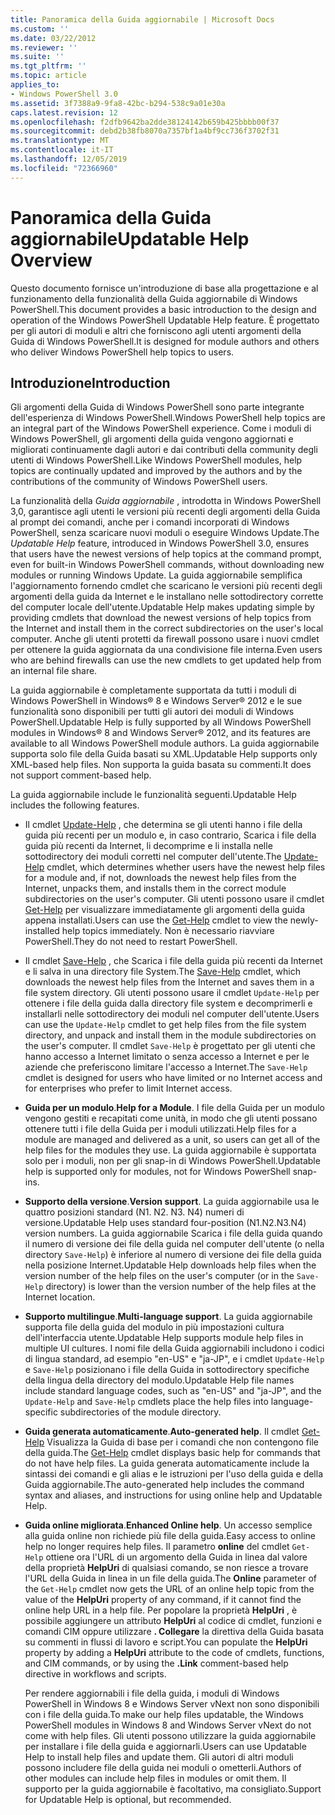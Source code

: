 ```yaml
---
title: Panoramica della Guida aggiornabile | Microsoft Docs
ms.custom: ''
ms.date: 03/22/2012
ms.reviewer: ''
ms.suite: ''
ms.tgt_pltfrm: ''
ms.topic: article
applies_to:
- Windows PowerShell 3.0
ms.assetid: 3f7388a9-9fa8-42bc-b294-538c9a01e30a
caps.latest.revision: 12
ms.openlocfilehash: f2dfb9642ba2dde38124142b659b425bbbb00f37
ms.sourcegitcommit: debd2b38fb8070a7357bf1a4bf9cc736f3702f31
ms.translationtype: MT
ms.contentlocale: it-IT
ms.lasthandoff: 12/05/2019
ms.locfileid: "72366960"
---
```

# <a name="updatable-help-overview"></a><span data-ttu-id="0458b-102">Panoramica della Guida aggiornabile</span><span class="sxs-lookup"><span data-stu-id="0458b-102">Updatable Help Overview</span></span>

<span data-ttu-id="0458b-103">Questo documento fornisce un'introduzione di base alla progettazione e al funzionamento della funzionalità della Guida aggiornabile di Windows PowerShell.</span><span class="sxs-lookup"><span data-stu-id="0458b-103">This document provides a basic introduction to the design and operation of the Windows PowerShell Updatable Help feature.</span></span> <span data-ttu-id="0458b-104">È progettato per gli autori di moduli e altri che forniscono agli utenti argomenti della Guida di Windows PowerShell.</span><span class="sxs-lookup"><span data-stu-id="0458b-104">It is designed for module authors and others who deliver Windows PowerShell help topics to users.</span></span>

## <a name="introduction"></a><span data-ttu-id="0458b-105">Introduzione</span><span class="sxs-lookup"><span data-stu-id="0458b-105">Introduction</span></span>

<span data-ttu-id="0458b-106">Gli argomenti della Guida di Windows PowerShell sono parte integrante dell'esperienza di Windows PowerShell.</span><span class="sxs-lookup"><span data-stu-id="0458b-106">Windows PowerShell help topics are an integral part of the Windows PowerShell experience.</span></span> <span data-ttu-id="0458b-107">Come i moduli di Windows PowerShell, gli argomenti della guida vengono aggiornati e migliorati continuamente dagli autori e dai contributi della community degli utenti di Windows PowerShell.</span><span class="sxs-lookup"><span data-stu-id="0458b-107">Like Windows PowerShell modules, help topics are continually updated and improved by the authors and by the contributions of the community of Windows PowerShell users.</span></span>

<span data-ttu-id="0458b-108">La funzionalità della *Guida aggiornabile* , introdotta in Windows PowerShell 3,0, garantisce agli utenti le versioni più recenti degli argomenti della Guida al prompt dei comandi, anche per i comandi incorporati di Windows PowerShell, senza scaricare nuovi moduli o eseguire Windows Update.</span><span class="sxs-lookup"><span data-stu-id="0458b-108">The *Updatable Help* feature, introduced in Windows PowerShell 3.0, ensures that users have the newest versions of help topics at the command prompt, even for built-in Windows PowerShell commands, without downloading new modules or running Windows Update.</span></span> <span data-ttu-id="0458b-109">La guida aggiornabile semplifica l'aggiornamento fornendo cmdlet che scaricano le versioni più recenti degli argomenti della guida da Internet e le installano nelle sottodirectory corrette del computer locale dell'utente.</span><span class="sxs-lookup"><span data-stu-id="0458b-109">Updatable Help makes updating simple by providing cmdlets that download the newest versions of help topics from the Internet and install them in the correct subdirectories on the user's local computer.</span></span> <span data-ttu-id="0458b-110">Anche gli utenti protetti da firewall possono usare i nuovi cmdlet per ottenere la guida aggiornata da una condivisione file interna.</span><span class="sxs-lookup"><span data-stu-id="0458b-110">Even users who are behind firewalls can use the new cmdlets to get updated help from an internal file share.</span></span>

<span data-ttu-id="0458b-111">La guida aggiornabile è completamente supportata da tutti i moduli di Windows PowerShell in Windows® 8 e Windows Server® 2012 e le sue funzionalità sono disponibili per tutti gli autori dei moduli di Windows PowerShell.</span><span class="sxs-lookup"><span data-stu-id="0458b-111">Updatable Help is fully supported by all Windows PowerShell modules in Windows® 8 and Windows Server® 2012, and its features are available to all Windows PowerShell module authors.</span></span> <span data-ttu-id="0458b-112">La guida aggiornabile supporta solo file della Guida basati su XML.</span><span class="sxs-lookup"><span data-stu-id="0458b-112">Updatable Help supports only XML-based help files.</span></span> <span data-ttu-id="0458b-113">Non supporta la guida basata su commenti.</span><span class="sxs-lookup"><span data-stu-id="0458b-113">It does not support comment-based help.</span></span>

<span data-ttu-id="0458b-114">La guida aggiornabile include le funzionalità seguenti.</span><span class="sxs-lookup"><span data-stu-id="0458b-114">Updatable Help includes the following features.</span></span>

- <span data-ttu-id="0458b-115">Il cmdlet [Update-Help](/powershell/module/Microsoft.PowerShell.Core/Update-Help) , che determina se gli utenti hanno i file della guida più recenti per un modulo e, in caso contrario, Scarica i file della guida più recenti da Internet, li decomprime e li installa nelle sottodirectory dei moduli corretti nel computer dell'utente.</span><span class="sxs-lookup"><span data-stu-id="0458b-115">The [Update-Help](/powershell/module/Microsoft.PowerShell.Core/Update-Help) cmdlet, which determines whether users have the newest help files for a module and, if not, downloads the newest help files from the Internet, unpacks them, and installs them in the correct module subdirectories on the user's computer.</span></span>
  <span data-ttu-id="0458b-116">Gli utenti possono usare il cmdlet [Get-Help](/powershell/module/Microsoft.PowerShell.Core/Get-Help) per visualizzare immediatamente gli argomenti della guida appena installati.</span><span class="sxs-lookup"><span data-stu-id="0458b-116">Users can use the [Get-Help](/powershell/module/Microsoft.PowerShell.Core/Get-Help) cmdlet to view the newly-installed help topics immediately.</span></span>
  <span data-ttu-id="0458b-117">Non è necessario riavviare PowerShell.</span><span class="sxs-lookup"><span data-stu-id="0458b-117">They do not need to restart PowerShell.</span></span>

- <span data-ttu-id="0458b-118">Il cmdlet [Save-Help](/powershell/module/Microsoft.PowerShell.Core/Save-Help) , che Scarica i file della guida più recenti da Internet e li salva in una directory file System.</span><span class="sxs-lookup"><span data-stu-id="0458b-118">The [Save-Help](/powershell/module/Microsoft.PowerShell.Core/Save-Help) cmdlet, which downloads the newest help files from the Internet and saves them in a file system directory.</span></span> <span data-ttu-id="0458b-119">Gli utenti possono usare il cmdlet `Update-Help` per ottenere i file della guida dalla directory file system e decomprimerli e installarli nelle sottodirectory dei moduli nel computer dell'utente.</span><span class="sxs-lookup"><span data-stu-id="0458b-119">Users can use the `Update-Help` cmdlet to get help files from the file system directory, and unpack and install them in the module subdirectories on the user's computer.</span></span> <span data-ttu-id="0458b-120">Il cmdlet `Save-Help` è progettato per gli utenti che hanno accesso a Internet limitato o senza accesso a Internet e per le aziende che preferiscono limitare l'accesso a Internet.</span><span class="sxs-lookup"><span data-stu-id="0458b-120">The `Save-Help` cmdlet is designed for users who have limited or no Internet access and for enterprises who prefer to limit Internet access.</span></span>

- <span data-ttu-id="0458b-121">**Guida per un modulo**.</span><span class="sxs-lookup"><span data-stu-id="0458b-121">**Help for a Module**.</span></span> <span data-ttu-id="0458b-122">I file della Guida per un modulo vengono gestiti e recapitati come unità, in modo che gli utenti possano ottenere tutti i file della Guida per i moduli utilizzati.</span><span class="sxs-lookup"><span data-stu-id="0458b-122">Help files for a module are managed and delivered as a unit, so users can get all of the help files for the modules they use.</span></span> <span data-ttu-id="0458b-123">La guida aggiornabile è supportata solo per i moduli, non per gli snap-in di Windows PowerShell.</span><span class="sxs-lookup"><span data-stu-id="0458b-123">Updatable help is supported only for modules, not for Windows PowerShell snap-ins.</span></span>

- <span data-ttu-id="0458b-124">**Supporto della versione**.</span><span class="sxs-lookup"><span data-stu-id="0458b-124">**Version support**.</span></span> <span data-ttu-id="0458b-125">La guida aggiornabile usa le quattro posizioni standard (N1. N2. N3. N4) numeri di versione.</span><span class="sxs-lookup"><span data-stu-id="0458b-125">Updatable Help uses standard four-position (N1.N2.N3.N4) version numbers.</span></span> <span data-ttu-id="0458b-126">La guida aggiornabile Scarica i file della guida quando il numero di versione dei file della guida nel computer dell'utente (o nella directory `Save-Help`) è inferiore al numero di versione dei file della guida nella posizione Internet.</span><span class="sxs-lookup"><span data-stu-id="0458b-126">Updatable Help downloads help files when the version number of the help files on the user's computer (or in the `Save-Help` directory) is lower than the version number of the  help files at the Internet location.</span></span>

- <span data-ttu-id="0458b-127">**Supporto multilingue**.</span><span class="sxs-lookup"><span data-stu-id="0458b-127">**Multi-language support**.</span></span> <span data-ttu-id="0458b-128">La guida aggiornabile supporta file della guida del modulo in più impostazioni cultura dell'interfaccia utente.</span><span class="sxs-lookup"><span data-stu-id="0458b-128">Updatable Help supports module help files in multiple UI cultures.</span></span> <span data-ttu-id="0458b-129">I nomi file della Guida aggiornabili includono i codici di lingua standard, ad esempio "en-US" e "ja-JP", e i cmdlet `Update-Help` e `Save-Help` posizionano i file della Guida in sottodirectory specifiche della lingua della directory del modulo.</span><span class="sxs-lookup"><span data-stu-id="0458b-129">Updatable Help file names include standard language codes, such as "en-US" and "ja-JP", and the `Update-Help` and `Save-Help` cmdlets place the help files into language-specific subdirectories of the module directory.</span></span>

- <span data-ttu-id="0458b-130">**Guida generata automaticamente**.</span><span class="sxs-lookup"><span data-stu-id="0458b-130">**Auto-generated help**.</span></span> <span data-ttu-id="0458b-131">Il cmdlet [Get-Help](/powershell/module/Microsoft.PowerShell.Core/Get-Help) Visualizza la Guida di base per i comandi che non contengono file della guida.</span><span class="sxs-lookup"><span data-stu-id="0458b-131">The [Get-Help](/powershell/module/Microsoft.PowerShell.Core/Get-Help) cmdlet displays basic help for commands that do not have help files.</span></span> <span data-ttu-id="0458b-132">La guida generata automaticamente include la sintassi dei comandi e gli alias e le istruzioni per l'uso della guida e della Guida aggiornabile.</span><span class="sxs-lookup"><span data-stu-id="0458b-132">The auto-generated help includes the command syntax and aliases, and instructions for using online help and Updatable Help.</span></span>

- <span data-ttu-id="0458b-133">**Guida online migliorata**.</span><span class="sxs-lookup"><span data-stu-id="0458b-133">**Enhanced Online help**.</span></span> <span data-ttu-id="0458b-134">Un accesso semplice alla guida online non richiede più file della guida.</span><span class="sxs-lookup"><span data-stu-id="0458b-134">Easy access to online help no longer requires help files.</span></span> <span data-ttu-id="0458b-135">Il parametro **online** del cmdlet `Get-Help` ottiene ora l'URL di un argomento della Guida in linea dal valore della proprietà **HelpUri** di qualsiasi comando, se non riesce a trovare l'URL della Guida in linea in un file della guida.</span><span class="sxs-lookup"><span data-stu-id="0458b-135">The **Online** parameter of the `Get-Help` cmdlet now gets the URL of an online help topic from the value of the **HelpUri** property of any command, if it cannot find the online help URL in a help file.</span></span> <span data-ttu-id="0458b-136">Per popolare la proprietà **HelpUri** , è possibile aggiungere un attributo **HelpUri** al codice di cmdlet, funzioni e comandi CIM oppure utilizzare **. Collegare** la direttiva della Guida basata su commenti in flussi di lavoro e script.</span><span class="sxs-lookup"><span data-stu-id="0458b-136">You can populate the **HelpUri** property by adding a **HelpUri** attribute to the code of cmdlets, functions, and CIM commands, or by using the **.Link** comment-based help directive in workflows and scripts.</span></span>

  <span data-ttu-id="0458b-137">Per rendere aggiornabili i file della guida, i moduli di Windows PowerShell in Windows 8 e Windows Server vNext non sono disponibili con i file della guida.</span><span class="sxs-lookup"><span data-stu-id="0458b-137">To make our help files updatable, the Windows PowerShell modules in Windows 8 and Windows Server vNext do not come with help files.</span></span> <span data-ttu-id="0458b-138">Gli utenti possono utilizzare la guida aggiornabile per installare i file della guida e aggiornarli.</span><span class="sxs-lookup"><span data-stu-id="0458b-138">Users can use Updatable Help to install help files and update them.</span></span> <span data-ttu-id="0458b-139">Gli autori di altri moduli possono includere file della guida nei moduli o ometterli.</span><span class="sxs-lookup"><span data-stu-id="0458b-139">Authors of other modules can include help files in modules or omit them.</span></span> <span data-ttu-id="0458b-140">Il supporto per la guida aggiornabile è facoltativo, ma consigliato.</span><span class="sxs-lookup"><span data-stu-id="0458b-140">Support for Updatable Help is optional, but recommended.</span></span>
